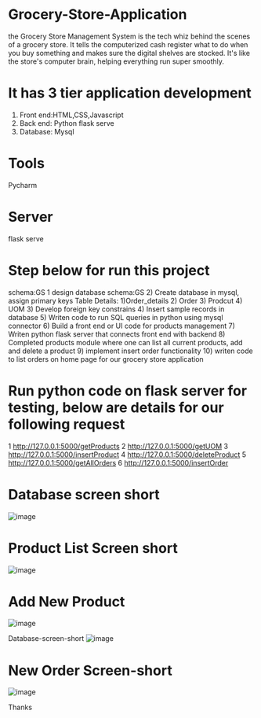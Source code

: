 # Grocery-Store-Application
the Grocery Store Management System is the tech whiz behind the scenes of a grocery store. It tells the computerized cash register what to do when you buy something and makes sure the digital shelves are stocked. It's like the store's computer brain, helping everything run super smoothly.

# It has  3 tier application development
  1. Front end:HTML,CSS,Javascript
  2. Back end: Python flask serve
  3. Database: Mysql
# Tools
  Pycharm 
# Server
 flask serve

# Step below for run this project 
 schema:GS
1  design database schema:GS
2) Create database in mysql, assign primary keys
   Table Details:
     1)Order_details
     2) Order
     3) Prodcut
     4) UOM
3) Develop foreign key constrains
4) Insert sample records in database 
5) Writen code to run SQL queries in python using mysql connector
6) Build a front end or UI code for products management
7) Writen python flask server that connects front end with backend
8) Completed products module where one can list all current products, add and delete a product
9)  implement insert order functionality
10) writen code to list orders on home page for our grocery store application

# Run python code on flask server for testing, below are details for our following request
1 http://127.0.0.1:5000/getProducts
2 http://127.0.0.1:5000/getUOM
3 http://127.0.0.1:5000/insertProduct
4 http://127.0.0.1:5000/deleteProduct
5 http://127.0.0.1:5000/getAllOrders
6 http://127.0.0.1:5000/insertOrder

# Database screen short
![image](https://github.com/hellosigh/Grocery-Store-Application/assets/124508230/4675d3e2-2eec-49f5-a303-1b03b7b02f02)

# Product List Screen short
![image](https://github.com/hellosigh/Grocery-Store-Application/assets/124508230/e52e442a-45c4-4e05-b7b2-857aacd9dc78)

# Add New Product
![image](https://github.com/hellosigh/Grocery-Store-Application/assets/124508230/5bf8fa7a-cae0-4bdf-ba9c-d61d3663109a)

Database-screen-short
![image](https://github.com/hellosigh/Grocery-Store-Application/assets/124508230/c2519946-8a9f-4b86-8afd-f7a5acbde429)

# New Order Screen-short
![image](https://github.com/hellosigh/Grocery-Store-Application/assets/124508230/532f2223-77c5-40ab-96bc-f43847a3b800)


Thanks 

















 
 
 



